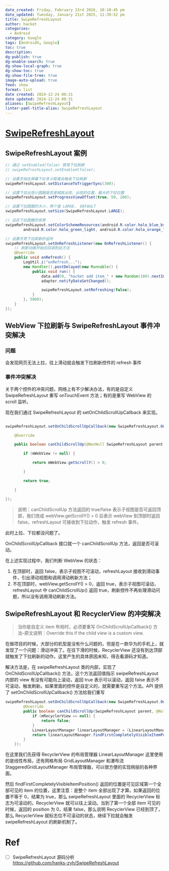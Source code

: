 ```yaml
---
date_created: Friday, February 23rd 2016, 10:10:45 pm
date_updated: Tuesday, January 21st 2025, 11:39:52 pm
title: SwipeRefreshLayout
author: hacket
categories:
  - Android
category: Google
tags: [AndroidX, Google]
toc: true
description: 
dg-publish: true
dg-enable-search: true
dg-show-local-graph: true
dg-show-toc: true
dg-show-file-tree: true
image-auto-upload: true
feed: show
format: list
date created: 2024-12-24 00:31
date updated: 2024-12-24 00:31
aliases: [SwipeRefreshLayout]
linter-yaml-title-alias: SwipeRefreshLayout
---
```


# [SwipeRefreshLayout](https://developer.android.com/reference/android/support/v4/widget/SwipeRefreshLayout.html)

## SwipeRefreshLayout 案例

```java
// 通过 setEnabled(false) 禁用下拉刷新
// swipeRefreshLayout.setEnabled(false);

// 设置手指在屏幕下拉多少距离会触发下拉刷新
swipeRefreshLayout.setDistanceToTriggerSync(300);

// 设置下拉出现小圆圈是否是缩放出现，出现的位置，最大的下拉位置
swipeRefreshLayout.setProgressViewOffset(true, 50, 200);

// 设置下拉圆圈的大小，两个值 LARGE， DEFAULT
swipeRefreshLayout.setSize(SwipeRefreshLayout.LARGE);

// 设定下拉圆圈的背景
swipeRefreshLayout.setColorSchemeResources(android.R.color.holo_blue_bright,
        android.R.color.holo_green_light, android.R.color.holo_orange_light, android.R.color.holo_red_light);

// 设置手势下拉刷新的监听
swipeRefreshLayout.setOnRefreshListener(new OnRefreshListener() {
    // 刷新动画开始后回调到此方法
    @Override
    public void onRefresh() {
        LogUtil.i("onRefresh...");
        new Handler().postDelayed(new Runnable() {
            public void run() {
                data.add(0, "hacket add item_" + new Random(100).nextInt());
                adapter.notifyDataSetChanged();

                swipeRefreshLayout.setRefreshing(false);
            }
        }, 5000);
    }
});
```

## WebView 下拉刷新与 SwipeRefreshLayout 事件冲突解决

### 问题

会发现网页无法上拉，往上滑动就会触发下拉刷新控件的 refresh 事件

### 事件冲突解决

关于两个控件的冲突问题，网络上有不少解决办法，有的是自定义 SwipeRefreshLayout 重写 onTouchEvent 方法；有的是重写 WebView 的 scroll 监听。

现在我们通过 SwipeRefreshLayout 的 setOnChildScrollUpCallback 来实现。

```java

swipeRefreshLayout.setOnChildScrollUpCallback(new SwipeRefreshLayout.OnChildScrollUpCallback() {

    @Override

    public boolean canChildScrollUp(@NonNull SwipeRefreshLayout parent, @Nullable View child) {

        if (mWebView != null) {

            return mWebView.getScrollY() > 0;

        }

        return true;

    }

});
```

> 说明：canChildScrollUp 方法返回的 true/false 表示子视图是否可返回顶部，我们改成 webView.getScrollY() > 0 后表示 webView 到顶部时返回 false，refreshLayout 可接收到下拉动作，触发 refresh 事件。

此时上拉、下拉都没问题了。

OnChildScrollUpCallback 接口就一个 canChildScrollUp 方法，返回是否可滚动。

在上述实现过程中，我们判断 WebView 的状态：

1. 在顶部时，返回 false，表示子视图不可滚动，refreshLayout 接收到滑动事件，引出滑动视图和调用滑动刷新方法；
2. 不在顶部时，webView.getScrollY() > 0，返回 true，表示子视图可滚动，refreshLayout 中 canChildScrollUp() 返回 true，刷新控件不再处理滑动问题，所以没有调用滑动刷新方法。

## SwipeRefreshLayout 和 RecyclerView 的冲突解决

> 当你是自定义 item 布局时，必须要重写 OnChildScrollUpCallback() 方法–原文说明：Override this if the child view is a custom view.

在做项目的时候，大部分的机型是没有什么问题的，但是在一款华为的手机上，就发现了一个问题：滑动冲突了。在往下滑的时候，RecyclerView 还没有到达顶部就触发了下拉刷新的动作。这里产生的具体原因未知，得去看源码才知道。

解决方法是，在 swipeRefreshLayout 类的内部，实现了 OnChildScrollUpCallback() 方法，这个方法返回值指示 swipeRefreshLayout 内部的 view 有没有可能向上滚动，返回 true 表示可以滚动，返回 false 表示不可滚动，触发刷新。如果里面的控件是自定义的，就需要重写这个方法。API 提供了 setOnChildScrollUpCallback() 方法给我们重写

```java
swipeRefreshLayout.setOnChildScrollUpCallback(new SwipeRefreshLayout.OnChildScrollUpCallback() {
        @Override
        public boolean canChildScrollUp(SwipeRefreshLayout parent, @Nullable View child) {
            if (mRecyclerView == null) {
                return false;
            }
            LinearLayoutManager linearLayoutManager = (LinearLayoutManager) mRecyclerView.getLayoutManager();
            return linearLayoutManager.findFirstCompletelyVisibleItemPosition() != 0;
        }
    });
```

在这里我们先获得 RecyclerView 的布局管理器 LinearLayoutManager 这里使用的是线性布局，还有网格布局 GridLayoutManager 和瀑布流 StaggeredGridLayoutManager 布局管理器，可以很方便的实现绚丽的各种界面。

然后 findFirstCompletelyVisibleItemPosition() 返回的位置是可见区域第一个全部可见的 item 的位置，这里注意：是整个 item 全部出现了才算。如果返回的位置不等于 0，结果为 true，那么 swipeRefreshLayout 里面的 RecyclerView 标志为可滚动的，RecyclerView 就可以往上滚动。当到了第一个全部 item 可见的时候，返回的 position 为 0，结果 false，那么说明 RecyclerView 已经到顶了，那么 RecyclerView 就标志位不可滚动的状态，继续下拉就会触发 swipeRefreshLayout 的刷新机制了。

# Ref

- [ ] SwipeRefreshLayout 源码分析<br /><https://github.com/hanks-zyh/SwipeRefreshLayout>
